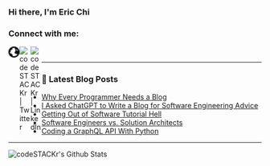 ### Hi there, I'm Eric Chi

### Connect with me:

[<img align="left" alt="codeSTACKr.com" width="22px" src="https://raw.githubusercontent.com/iconic/open-iconic/master/svg/globe.svg" />][website]
[<img align="left" alt="codeSTACKr | Twitter" width="22px" src="https://cdn.jsdelivr.net/npm/simple-icons@v3/icons/twitter.svg" />][twitter]
[<img align="left" alt="codeSTACKr | LinkedIn" width="22px" src="https://cdn.jsdelivr.net/npm/simple-icons@v3/icons/linkedin.svg" />][linkedin]

<br />

---

### 📕 Latest Blog Posts
<!-- BLOG-POST-LIST:START -->
- [Why Every Programmer Needs a Blog](https://ericjaychi.medium.com/why-every-programmer-needs-a-blog-c66ed2690d3b?source=rss-a78e9d90601e------2)
- [I Asked ChatGPT to Write a Blog for Software Engineering Advice](https://ericjaychi.medium.com/i-asked-chatgpt-to-write-a-blog-for-software-engineering-advice-59c03e2739f4?source=rss-a78e9d90601e------2)
- [Getting Out of Software Tutorial Hell](https://ericjaychi.medium.com/getting-out-of-software-tutorial-hell-92d2f06f997a?source=rss-a78e9d90601e------2)
- [Software Engineers vs. Solution Architects](https://ericjaychi.medium.com/software-engineers-vs-solution-architects-c0adf3ab231c?source=rss-a78e9d90601e------2)
- [Coding a GraphQL API With Python](https://betterprogramming.pub/coding-a-graphql-api-with-python-af74919e7f90?source=rss-a78e9d90601e------2)
<!-- BLOG-POST-LIST:END -->

---

<img align="left" alt="codeSTACKr's Github Stats" src="https://github-readme-stats.vercel.app/api?username=ericjaychi&show_icons=true&theme=tokyonight" />

[website]: https://ericjaychi.com/
[twitter]: https://twitter.com/ericjaychi
[linkedin]: https://www.linkedin.com/in/ericjaychi/
